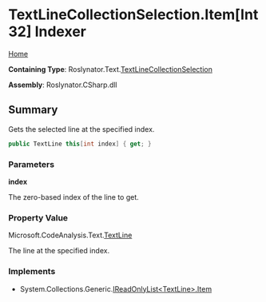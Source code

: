 # TextLineCollectionSelection\.Item\[Int32\] Indexer

[Home](../../../../README.md)

**Containing Type**: Roslynator\.Text\.[TextLineCollectionSelection](../README.md)

**Assembly**: Roslynator\.CSharp\.dll

## Summary

Gets the selected line at the specified index\.

```csharp
public TextLine this[int index] { get; }
```

### Parameters

**index**

The zero\-based index of the line to get\. 

### Property Value

Microsoft\.CodeAnalysis\.Text\.[TextLine](https://docs.microsoft.com/en-us/dotnet/api/microsoft.codeanalysis.text.textline)

The line at the specified index\.

### Implements

* System\.Collections\.Generic\.[IReadOnlyList\<TextLine>.Item](https://docs.microsoft.com/en-us/dotnet/api/system.collections.generic.ireadonlylist-1.item)
